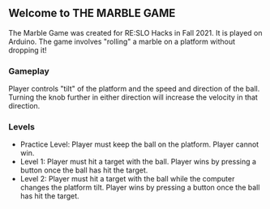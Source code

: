 ## Welcome to THE MARBLE GAME

The Marble Game was created for RE:SLO Hacks in Fall 2021. It is played on Arduino. The game involves "rolling" a marble on a platform without dropping it!

### Gameplay
Player controls "tilt" of the platform and the speed and direction of the ball. Turning the knob further in either direction will increase the velocity in that direction.

### Levels
- Practice Level: Player must keep the ball on the platform. Player cannot win.
- Level 1: Player must hit a target with the ball. Player wins by pressing a button once the ball has hit the target.
- Level 2: Player must hit a target with the ball while the computer changes the platform tilt. Player wins by pressing a button once the ball has hit the target.

